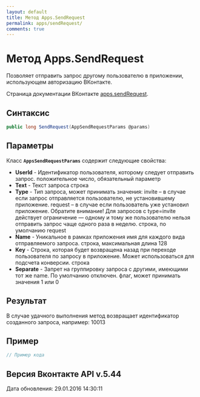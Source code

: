 ```yaml
---
layout: default
title: Метод Apps.SendRequest
permalink: apps/sendRequest/
comments: true
---
```

# Метод Apps.SendRequest
Позволяет отправить запрос другому пользователю в приложении, использующем авторизацию ВКонтакте.

Страница документации ВКонтакте [apps.sendRequest](https://vk.com/dev/apps.sendRequest).

## Синтаксис
``` csharp
public long SendRequest(AppSendRequestParams @params)
```

## Параметры
Класс **`AppsSendRequestParams`** содержит следующие свойства:

+ **UserId** - Идентификатор пользователя, которому следует отправить запрос. положительное число, обязательный параметр
+ **Text** - Текст запроса строка
+ **Type** - Тип запроса, может принимать значения: 
invite – в случае если запрос отправляется пользователю, не установившему приложение. 
request – в случае если пользователь уже установил приложение. 
Обратите внимание! Для запросов с type=invite действует ограничение — одному и тому же пользователю нельзя отправить запрос чаще одного раза в неделю. строка, по умолчанию request
+ **Name** - Уникальное в рамках приложения имя для каждого вида отправляемого запроса. строка, максимальная длина 128
+ **Key** - Строка, которая будет возвращена назад при переходе пользователя по запросу в приложение. Может использоваться для подсчета конверсии. строка
+ **Separate** - Запрет на группировку запроса с другими, имеющими тот же name. По умолчанию отключен. флаг, может принимать значения 1 или 0

## Результат
В случае удачного выполнения метод возвращает идентификатор созданного запроса, например: 
10013

## Пример
``` csharp
// Пример кода
```

## Версия Вконтакте API v.5.44
Дата обновления: 29.01.2016 14:30:11
